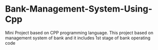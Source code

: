 # Bank-Management-System-Using-Cpp
Mini Project based on CPP programming language. This project based on management system of bank and it includes 1st stage of bank operating code
